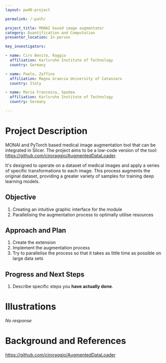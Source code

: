 ```yaml
---
layout: pw40-project

permalink: /:path/

project_title: MONAI based image augmentator
category: Quantification and Computation
presenter_location: In-person

key_investigators:

- name: Ciro Benito, Raggio
  affiliation: Karlsruhe Institute of Technology
  country: Germany

- name: Paolo, Zaffino
  affiliation: Magna Graecia University of Catanzaro
  country: Italy

- name: Maria Francesca, Spadea
  affiliation: Karlsruhe Institute of Technology
  country: Germany

---
```


# Project Description

<!-- Add a short paragraph describing the project. -->

MONAI and PyTorch based medical image augmentation tool that can be integrated in Slicer.
The project aims to be a low-code version of the tool: <https://github.com/ciroraggio/AugmentedDataLoader>.

It's designed to operate on a dataset of medical images and apply a series of specific transformations to each image. This process augments the original dataset, providing a greater variety of samples for training deep learning models.

## Objective

<!-- Describe here WHAT you would like to achieve (what you will have as end result). -->

1.  Creating an intuitive graphic interface for the module
2.  Parallelising the augmentation process to optimally utilise resources

## Approach and Plan

<!-- Describe here HOW you would like to achieve the objectives stated above. -->

1.  Create the extension
2.  Implement the augmentation process
3.  Try to parallelise the process so that it takes as little time as possible on large data sets

## Progress and Next Steps

<!-- Update this section as you make progress, describing of what you have ACTUALLY DONE.
     If there are specific steps that you could not complete then you can describe them here, too. -->

1.  Describe specific steps you **have actually done**.

# Illustrations

<!-- Add pictures and links to videos that demonstrate what has been accomplished. -->

*No response*

# Background and References

<!-- If you developed any software, include link to the source code repository.
     If possible, also add links to sample data, and to any relevant publications. -->

<https://github.com/ciroraggio/AugmentedDataLoader>
